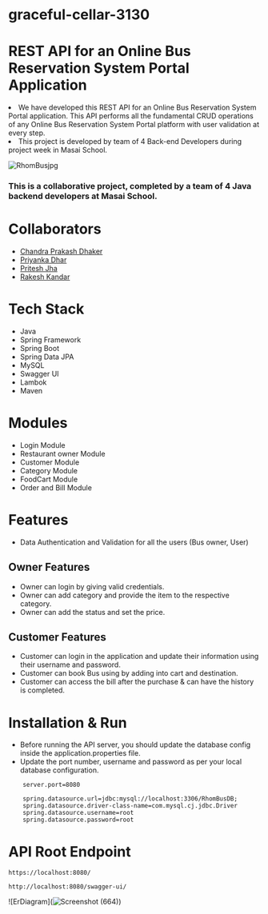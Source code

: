 # graceful-cellar-3130




# REST API for an Online Bus Reservation System Portal  Application
<li>We have developed this REST API for an Online Bus Reservation System Portal  application. This API performs
  all the fundamental CRUD operations of any Online Bus Reservation System Portal  platform with user validation at every step.</li>
<li>This project is developed by team of 4 Back-end Developers during project week in Masai School.</li>





![RhomBusjpg](https://user-images.githubusercontent.com/97527158/208288275-e9ecaf67-df3d-4105-a79e-a6632c69ac1e.jpg)

### This is a collaborative project, completed by a team of 4 Java backend developers at Masai School.

# Collaborators

- [Chandra Prakash Dhaker](https://github.com/ChanduDhakad)
- [Priyanka Dhar](https://github.com/Priyanka4251)
- [Pritesh Jha](https://github.com/Pritesh0711)
- [Rakesh Kandar](https://github.com/rakesh7063)


# Tech Stack
- Java
- Spring Framework
- Spring Boot
- Spring Data JPA
- MySQL
- Swagger UI
- Lambok
- Maven


# Modules

- Login Module
- Restaurant owner Module
- Customer Module
- Category Module
- FoodCart Module
- Order and Bill Module



# Features

- Data Authentication and Validation for all the users (Bus owner, User)

## Owner Features
- Owner can login by giving valid credentials.
- Owner can add category and provide the item to the respective category. 
- Owner can add the status and set the price.


## Customer Features
- Customer can login in the application and update their information using their username and password.
- Customer can book Bus  using by adding into cart and destination.
- Customer can access the bill after the purchase & can have the history is completed.


# Installation & Run
 - Before running the API server, you should update the database config inside the application.properties file.
- Update the port number, username and password as per your local database configuration.

```
    server.port=8080

    spring.datasource.url=jdbc:mysql://localhost:3306/RhomBusDB;
    spring.datasource.driver-class-name=com.mysql.cj.jdbc.Driver
    spring.datasource.username=root
    spring.datasource.password=root
```

# API Root Endpoint
```
https://localhost:8080/
```
```
http://localhost:8080/swagger-ui/
```


![ErDiagram](![Screenshot (664)](https://user-images.githubusercontent.com/97527158/208291924-2e3c72f3-10a5-4853-bf7f-ed1201719dc0.png))
